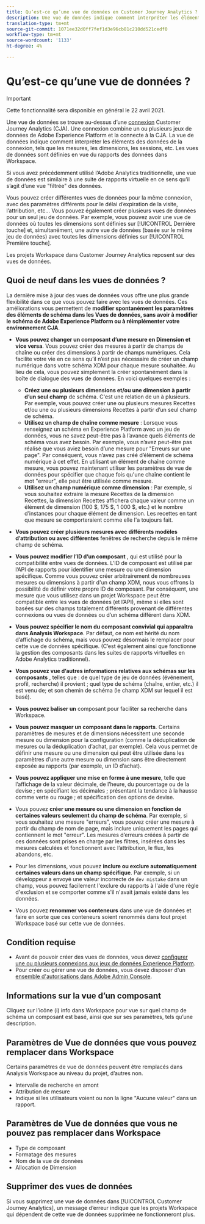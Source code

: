 ```yaml
---
title: Qu’est-ce qu’une vue de données en Customer Journey Analytics ?
description: Une vue de données indique comment interpréter les éléments des données de la connexion CJA, tels que les mesures, les dimensions, les sessions, etc.
translation-type: tm+mt
source-git-commit: 1071ee32d0ff7fef1d3e96cb81c210dd521cedf0
workflow-type: tm+mt
source-wordcount: '1133'
ht-degree: 4%

---
```



# Qu’est-ce qu’une vue de données ?

>[!IMPORTANT]
>
>Cette fonctionnalité sera disponible en général le 22 avril 2021.

Une vue de données se trouve au-dessus d’une [connexion](/help/connections/create-connection.md) Customer Journey Analytics (CJA). Une connexion combine un ou plusieurs jeux de données de Adobe Experience Platform et la connecte à la CJA. La vue de données indique comment interpréter les éléments des données de la connexion, tels que les mesures, les dimensions, les sessions, etc. Les vues de données sont définies en vue du rapports des données dans Workspace.

Si vous avez précédemment utilisé l’Adobe Analytics traditionnelle, une vue de données est similaire à une suite de rapports virtuelle en ce sens qu’il s’agit d’une vue &quot;filtrée&quot; des données.

Vous pouvez créer différentes vues de données pour la même connexion, avec des paramètres différents pour le délai d’expiration de la visite, l’attribution, etc... Vous pouvez également créer plusieurs vues de données pour un seul jeu de données. Par exemple, vous pouvez avoir une vue de données où toutes les dimensions sont définies sur [!UICONTROL Dernière touche] et, simultanément, une autre vue de données (basée sur le même jeu de données) avec toutes les dimensions définies sur [!UICONTROL Première touche].

Les projets Workspace dans Customer Journey Analytics reposent sur des vues de données.

## Quoi de neuf dans les vues de données ?

La dernière mise à jour des vues de données vous offre une plus grande flexibilité dans ce que vous pouvez faire avec les vues de données. Ces améliorations vous permettent de **modifier spontanément les paramètres des éléments de schéma dans les Vues de données, sans avoir à modifier le schéma de Adobe Experience Platform ou à réimplémenter votre environnement CJA**.

* **Vous pouvez changer un composant d’une mesure en Dimension et vice versa**. Vous pouvez créer des mesures à partir de champs de chaîne ou créer des dimensions à partir de champs numériques. Cela facilite votre vie en ce sens qu’il n’est pas nécessaire de créer un champ numérique dans votre schéma XDM pour chaque mesure souhaitée. Au lieu de cela, vous pouvez simplement la créer spontanément dans la boîte de dialogue des vues de données. En voici quelques exemples :
   * **Créez une ou plusieurs dimensions et/ou une dimension à partir d’un seul champ** de schéma. C&#39;est une relation de un à plusieurs. Par exemple, vous pouvez créer une ou plusieurs mesures Recettes et/ou une ou plusieurs dimensions Recettes à partir d’un seul champ de schéma.
   * **Utilisez un champ de chaîne comme mesure** : Lorsque vous renseignez un schéma en Experience Platform avec un jeu de données, vous ne savez peut-être pas à l’avance quels éléments de schéma vous avez besoin. Par exemple, vous n’avez peut-être pas réalisé que vous aviez besoin d’une mesure pour &quot;Erreurs sur une page&quot;. Par conséquent, vous n’avez pas créé d’élément de schéma numérique à cet effet. En utilisant un élément de chaîne comme mesure, vous pouvez maintenant utiliser les paramètres de vue de données pour spécifier que chaque fois qu&#39;une chaîne contient le mot &quot;erreur&quot;, elle peut être utilisée comme mesure.
   * **Utilisez un champ numérique comme dimension** : Par exemple, si vous souhaitez extraire la mesure Recettes de la dimension Recettes, la dimension Recettes affichera chaque valeur comme un élément de dimension (100 $, 175 $, 1 000 $, etc.) et le nombre d’instances pour chaque élément de dimension. Les recettes en tant que mesure se comporteraient comme elle l&#39;a toujours fait.

* **Vous pouvez créer plusieurs mesures avec différents modèles d’attribution ou avec différentes** fenêtres de recherche depuis le même champ de schéma.

* **Vous pouvez modifier l’ID d’un composant** , qui est utilisé pour la compatibilité entre vues de données. L’ID de composant est utilisé par l’API de rapports pour identifier une mesure ou une dimension spécifique. Comme vous pouvez créer arbitrairement de nombreuses mesures ou dimensions à partir d&#39;un champ XDM, nous vous offrons la possibilité de définir votre propre ID de composant. Par conséquent, une mesure que vous utilisez dans un projet Workspace peut être compatible entre les vues de données (et l’API), même si elles sont basées sur des champs totalement différents provenant de différentes connexions ou vues de données ou d’un schéma différent dans XDM.

* **Vous pouvez spécifier le nom du composant convivial qui apparaîtra dans Analysis Workspace**. Par défaut, ce nom est hérité du nom d’affichage du schéma, mais vous pouvez désormais le remplacer pour cette vue de données spécifique. (C’est également ainsi que fonctionne la gestion des composants dans les suites de rapports virtuelles en Adobe Analytics traditionnel).

* **Vous pouvez vue d’autres informations relatives aux schémas sur les composants** , telles que : de quel type de jeu de données (événement, profil, recherche) il provient ; quel type de schéma (chaîne, entier, etc.) il est venu de; et son chemin de schéma (le champ XDM sur lequel il est basé).

* **Vous pouvez baliser un** composant pour faciliter sa recherche dans Workspace.

* **Vous pouvez masquer un composant dans le rapports**. Certains paramètres de mesures et de dimensions nécessitent une seconde mesure ou dimension pour la configuration (comme la déduplication de mesures ou la déduplication d’achat, par exemple). Cela vous permet de définir une mesure ou une dimension qui peut être utilisée dans les paramètres d’une autre mesure ou dimension sans être directement exposée au rapports (par exemple, un ID d’achat).

* **Vous pouvez appliquer une mise en forme à une mesure**, telle que l’affichage de la valeur décimale, de l’heure, du pourcentage ou de la devise ; en spécifiant les décimales ; présentant la tendance à la hausse comme verte ou rouge ; et spécification des options de devise.

* Vous pouvez **créer une mesure ou une dimension en fonction de certaines valeurs seulement du champ de schéma**. Par exemple, si vous souhaitez une mesure &quot;erreurs&quot;, vous pouvez créer une mesure à partir du champ de nom de page, mais inclure uniquement les pages qui contiennent le mot &quot;erreur&quot;. Les mesures d’erreurs créées à partir de ces données sont prises en charge par les filtres, insérées dans les mesures calculées et fonctionnent avec l’attribution, le flux, les abandons, etc.

* Pour les dimensions, vous pouvez **inclure ou exclure automatiquement certaines valeurs dans un champ spécifique**. Par exemple, si un développeur a envoyé une valeur incorrecte de `dev mistake` dans un champ, vous pouvez facilement l&#39;exclure du rapports à l&#39;aide d&#39;une règle d&#39;exclusion et se comporter comme s&#39;il n&#39;avait jamais existé dans les données.

* Vous pouvez **renommer vos conteneurs** dans une vue de données et faire en sorte que ces conteneurs soient renommés dans tout projet Workspace basé sur cette vue de données.

## Condition requise

* Avant de pouvoir créer des vues de données, vous devez [configurer une ou plusieurs connexions aux jeux de données Experience Platform](/help/connections/create-connection.md).
* Pour créer ou gérer une vue de données, vous devez disposer d&#39;un [ensemble d&#39;autorisations dans Adobe Admin Console](https://experienceleague.adobe.com/docs/analytics-platform/using/cja-overview/cja-overview.html?lang=fr-FR#admin-access-permissions).

## Informations sur la vue d’un composant

Cliquez sur l’icône (i) info dans Workspace pour vue sur quel champ de schéma un composant est basé, ainsi que sur ses paramètres, tels qu’une description.

## Paramètres de Vue de données que vous pouvez remplacer dans Workspace

Certains paramètres de vue de données peuvent être remplacés dans Analysis Workspace au niveau du projet, d’autres non.

* Intervalle de recherche en amont
* Attribution de mesure
* Indique si les utilisateurs voient ou non la ligne &quot;Aucune valeur&quot; dans un rapport.

## Paramètres de Vue de données que vous ne pouvez pas remplacer dans Workspace

* Type de composant
* Formatage des mesures
* Nom de la vue de données
* Allocation de Dimension

## Supprimer des vues de données

Si vous supprimez une vue de données dans [!UICONTROL Customer Journey Analytics], un message d’erreur indique que les projets Workspace qui dépendent de cette vue de données supprimée ne fonctionneront plus.
